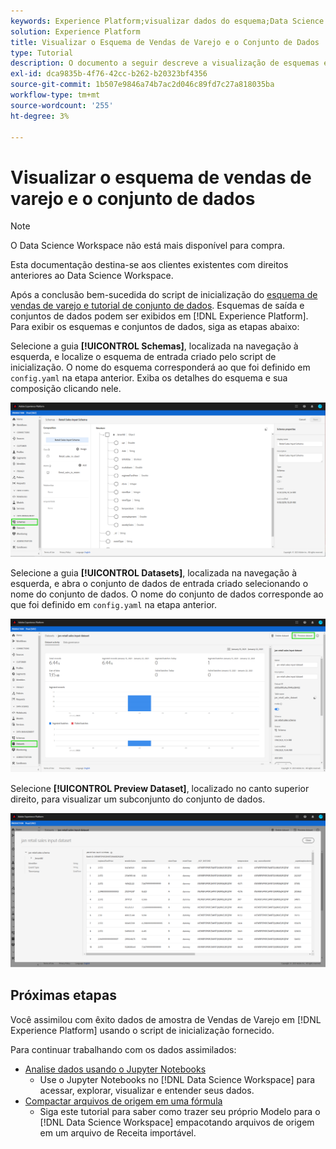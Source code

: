 ```yaml
---
keywords: Experience Platform;visualizar dados do esquema;Data Science Workspace;tópicos populares;;preview schema data;Data Science;popular topics
solution: Experience Platform
title: Visualizar o Esquema de Vendas de Varejo e o Conjunto de Dados
type: Tutorial
description: O documento a seguir descreve a visualização de esquemas e conjuntos de dados no Adobe Experience Platform.
exl-id: dca9835b-4f76-42cc-b262-b20323bf4356
source-git-commit: 1b507e9846a74b7ac2d046c89fd7c27a818035ba
workflow-type: tm+mt
source-wordcount: '255'
ht-degree: 3%

---
```


# Visualizar o esquema de vendas de varejo e o conjunto de dados

>[!NOTE]
>
>O Data Science Workspace não está mais disponível para compra.
>
>Esta documentação destina-se aos clientes existentes com direitos anteriores ao Data Science Workspace.

Após a conclusão bem-sucedida do script de inicialização do [esquema de vendas de varejo e tutorial de conjunto de dados](./create-retails-sales-dataset.md). Esquemas de saída e conjuntos de dados podem ser exibidos em [!DNL Experience Platform]. Para exibir os esquemas e conjuntos de dados, siga as etapas abaixo:

Selecione a guia **[!UICONTROL Schemas]**, localizada na navegação à esquerda, e localize o esquema de entrada criado pelo script de inicialização. O nome do esquema corresponderá ao que foi definido em `config.yaml` na etapa anterior. Exiba os detalhes do esquema e sua composição clicando nele.

![](../images/models-recipes/access-data/schema.PNG)

Selecione a guia **[!UICONTROL Datasets]**, localizada na navegação à esquerda, e abra o conjunto de dados de entrada criado selecionando o nome do conjunto de dados. O nome do conjunto de dados corresponde ao que foi definido em `config.yaml` na etapa anterior.

![](../images/models-recipes/access-data/dataset.PNG)

Selecione **[!UICONTROL Preview Dataset]**, localizado no canto superior direito, para visualizar um subconjunto do conjunto de dados.

![](../images/models-recipes/access-data/preview.PNG)

## Próximas etapas

Você assimilou com êxito dados de amostra de Vendas de Varejo em [!DNL Experience Platform] usando o script de inicialização fornecido.

Para continuar trabalhando com os dados assimilados:

- [Analise dados usando o Jupyter Notebooks](../jupyterlab/analyze-your-data.md)
   - Use o Jupyter Notebooks no [!DNL Data Science Workspace] para acessar, explorar, visualizar e entender seus dados.
- [Compactar arquivos de origem em uma fórmula](./package-source-files-recipe.md)
   - Siga este tutorial para saber como trazer seu próprio Modelo para o [!DNL Data Science Workspace] empacotando arquivos de origem em um arquivo de Receita importável.
